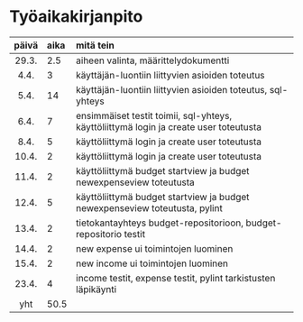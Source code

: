 # Työaikakirjanpito

| päivä | aika | mitä tein  |
| :----:|:-----| :-----|
| 29.3. | 2.5    | aiheen valinta, määrittelydokumentti |
| 4.4. | 3    | käyttäjän-luontiin liittyvien asioiden toteutus |
| 5.4. | 14    | käyttäjän-luontiin liittyvien asioiden toteutus, sql-yhteys |
| 6.4. | 7    | ensimmäiset testit toimii, sql-yhteys, käyttöliittymä login ja create user toteutusta |
| 8.4. | 5    | käyttöliittymä login ja create user toteutusta |
| 10.4. | 2    | käyttöliittymä login ja create user toteutusta |
| 11.4. | 2    | käyttöliittymä budget startview ja budget newexpenseview toteutusta |
| 12.4. | 5    | käyttöliittymä budget startview ja budget newexpenseview toteutusta, pylint |
| 13.4. | 2    | tietokantayhteys budget-repositorioon, budget-repositorio testit |
| 14.4. | 2    | new expense ui toimintojen luominen |
| 15.4. | 2    | new income ui toimintojen luominen |
| 23.4. | 4    | income testit, expense testit, pylint tarkistusten läpikäynti |
| yht   | 50.5   |  
